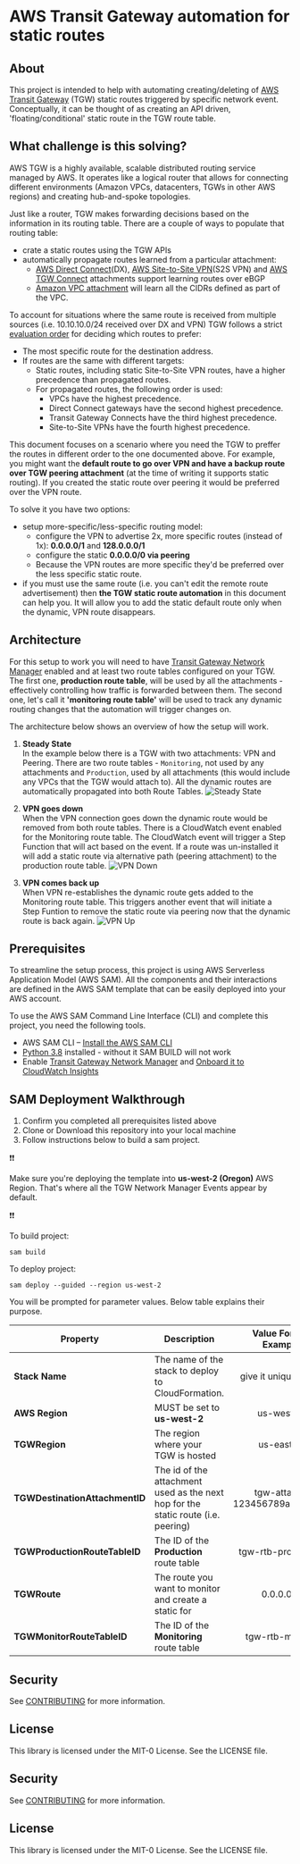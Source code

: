 # AWS Transit Gateway automation for static routes

## About
This project is intended to help with automating creating/deleting of [AWS Transit Gateway](https://aws.amazon.com/transit-gateway/) (TGW) static routes triggered by specific network event. Conceptually, it can be thought of as creating an API driven, 'floating/conditional' static route in the TGW route table.

## What challenge is this solving?
AWS TGW is a highly available, scalable distributed routing service managed by AWS. It operates like a logical router that allows for connecting different environments (Amazon VPCs, datacenters, TGWs in other AWS regions) and creating hub-and-spoke topologies.

Just like a router, TGW makes forwarding decisions based on the information in its routing table. There are a couple of ways to populate that routing table:
* crate a static routes using the TGW APIs
* automatically propagate routes learned from a particular attachment:
  * [AWS Direct Connect](https://docs.aws.amazon.com/vpc/latest/tgw/tgw-dcg-attachments.html)(DX), [AWS Site-to-Site VPN](https://docs.aws.amazon.com/vpc/latest/tgw/tgw-vpn-attachments.html)(S2S VPN) and [AWS TGW Connect](https://docs.aws.amazon.com/vpc/latest/tgw/tgw-connect.html) attachments support learning routes over eBGP
  * [Amazon VPC attachment](https://docs.aws.amazon.com/vpc/latest/tgw/tgw-vpc-attachments.html) will learn all the CIDRs defined as part of the VPC.

To account for situations where the same route is received from multiple sources (i.e. 10.10.10.0/24 received over DX and VPN) TGW follows a strict [evaluation order](https://docs.aws.amazon.com/vpc/latest/tgw/how-transit-gateways-work.html) for deciding which routes to prefer:
* The most specific route for the destination address.
* If routes are the same with different targets:
  * Static routes, including static Site-to-Site VPN routes, have a higher precedence than propagated routes.
  * For propagated routes, the following order is used:
    * VPCs have the highest precedence.
    * Direct Connect gateways have the second highest precedence.
    * Transit Gateway Connects have the third highest precedence.
    * Site-to-Site VPNs have the fourth highest precedence.

This document focuses on a scenario where you need the TGW to preffer the routes in different order to the one documented above. For example, you might want the **default route to go over VPN and have a backup route over TGW peering attachment** (at the time of writing it supports static routing). If you created the static route over peering it would be preferred over the VPN route.

To solve it you have two options:
* setup more-specific/less-specific routing model:
  * configure the VPN to advertise 2x, more specific routes (instead of 1x): **0.0.0.0/1** and **128.0.0.0/1**
  * configure the static **0.0.0.0/0 via peering**
  * Because the VPN routes are more specific they'd be preferred over the less specific static route.
* if you must use the same route (i.e. you can't edit the remote route advertisement) then **the TGW static route automation** in this document can help you. It will allow you to add the static default route only when the dynamic, VPN route disappears.

## Architecture
For this setup to work you will need to have [Transit Gateway Network Manager](https://docs.aws.amazon.com/vpc/latest/tgw/network-manager-getting-started.html) enabled and at least two route tables configured on your TGW. The first one, **production route table**, will be used by all the attachments - effectively controlling how traffic is forwarded between them. The second one, let's call it **'monitoring route table'** will be used to track any dynamic routing changes that the automation will trigger changes on.

The architecture below shows an overview of how the setup will work.

1. **Steady State**  
In the example below there is a TGW with two attachments: VPN and Peering. There are two route tables - `Monitoring`, not used by any attachments and `Production`, used by all attachments (this would include any VPCs that the TGW would attach to). All the dynamic routes are automatically propagated into both Route Tables.
![Steady State](/images/steady-state.png)

2. **VPN goes down**  
When the VPN connection goes down the dynamic route would be removed from both route tables. There is a CloudWatch event enabled for the Monitoring route table. The CloudWatch event will trigger a Step Function that will act based on the event. If a route was un-installed it will add a static route via alternative path (peering attachment) to the production route table.
![VPN Down](/images/vpn-down.png)

3. **VPN comes back up**  
When VPN re-establishes the dynamic route gets added to the Monitoring route table. This triggers another event that will initiate a Step Funtion to remove the static route via peering now that the dynamic route is back again.
![VPN Up](/images/vpn-up.png)


## Prerequisites

To streamline the setup process, this project is using AWS Serverless Application Model (AWS SAM). All the components and their interactions are defined in the AWS SAM template that can be easily deployed into your AWS account.

To use the AWS SAM Command Line Interface (CLI) and complete this project, you need the following tools.

* AWS SAM CLI – [Install the AWS SAM CLI](https://docs.aws.amazon.com/serverless-application-model/latest/developerguide/serverless-sam-cli-install.html)
* [Python 3.8](https://www.python.org/downloads/) installed - without it SAM BUILD will not work
* Enable [Transit Gateway Network Manager](https://docs.aws.amazon.com/vpc/latest/tgw/network-manager-getting-started.html) and [Onboard it to CloudWatch Insights](https://docs.aws.amazon.com/vpc/latest/tgw/monitoring-events.html)



## SAM Deployment Walkthrough
1. Confirm you completed all prerequisites listed above
2. Clone or Download this repository into your local machine
3. Follow instructions below to build a sam project.

:exclamation::exclamation:

Make sure you're deploying the template into **us-west-2 (Oregon)** AWS Region. That's where all the TGW Network Manager Events appear by default.

:exclamation::exclamation:

To build project:
```
sam build
```

To deploy project:
```
sam deploy --guided --region us-west-2
```

You will be prompted for parameter values. Below table explains their purpose.


| Property                | Description           | Value Format Example  |
| ----------------------- |---------------------| :--------------:|
| **Stack Name**          | The name of the stack to deploy to CloudFormation. | give it unique name          |
| **AWS Region**| MUST be set to **us-west-2** | us-west-2 |
| **TGWRegion**| The region where your TGW is hosted | us-east-2 |
| **TGWDestinationAttachmentID**| The id of the attachment used as the next hop for the static route (i.e. peering) | tgw-attach-123456789abcd1234 |
| **TGWProductionRouteTableID**|  The ID of the **Production** route table | tgw-rtb-production |
| **TGWRoute**| The route you want to monitor and create a static for | 0.0.0.0/0 |
| **TGWMonitorRouteTableID**|  The ID of the **Monitoring** route table | tgw-rtb-monitor |



## Security

See [CONTRIBUTING](CONTRIBUTING.md#security-issue-notifications) for more information.

## License

This library is licensed under the MIT-0 License. See the LICENSE file.

## Security

See [CONTRIBUTING](CONTRIBUTING.md#security-issue-notifications) for more information.

## License

This library is licensed under the MIT-0 License. See the LICENSE file.
